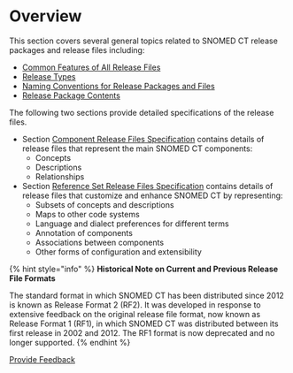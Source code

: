 # Overview

This section covers several general topics related to SNOMED CT release packages and release files including:

* [Common Features of All Release Files](3.1-common-features-of-all-release-files/)
* [Release Types](3.2-release-types.md)
* [Naming Conventions for Release Packages and Files](3.3-naming-conventions-for-release-packages-and-files/)
* [Release Package Contents](3.4-release-package-contents.md)

The following two sections provide detailed specifications of the release files.

* Section [Component Release Files Specification](<../4 component-release-files-specification/>) contains details of release files that represent the main SNOMED CT components:
  * Concepts
  * Descriptions
  * Relationships
* Section [Reference Set Release Files Specification](../reference-set-release-file-specification/overview.md) contains details of release files that customize and enhance SNOMED CT by representing:
  * Subsets of concepts and descriptions
  * Maps to other code systems
  * Language and dialect preferences for different terms
  * Annotation of components
  * Associations between components
  * Other forms of configuration and extensibility

{% hint style="info" %}
**Historical Note on Current and Previous Release File Formats**

The standard format in which  SNOMED CT has been distributed since 2012 is known as Release Format 2 (RF2). It was developed in response to extensive feedback on the original release file format, now known as Release Format 1 (RF1), in which SNOMED CT was distributed between its first release in 2002 and 2012. The RF1 format is now deprecated and no longer supported.
{% endhint %}






<a href="https://docs.google.com/forms/d/e/1FAIpQLScTmbZIf0UEQwYDkY27EEWBkaiYkHSbR0_9DmFrMLXoQLyL7Q/viewform?usp=pp_url&entry.1767247133=Release+File+Specification&entry.670899847=Overview" class="button primary">Provide Feedback</a>

